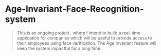 # Age-Invariant-Face-Recognition-system

>This is an ongoing project , where I intend to build a real-time application for companies which will be useful to provide access to their employees using face verification. The Age Invariant feature will keep the system impactful for a long time.
